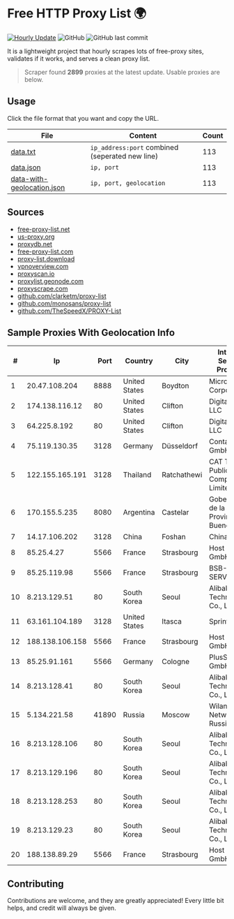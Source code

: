
# Free HTTP Proxy List 🌍

[![Hourly Update](https://github.com/mertguvencli/http-proxy-list/actions/workflows/main.yml/badge.svg?branch=main)](https://github.com/mertguvencli/http-proxy-list/actions/workflows/main.yml)
![GitHub](https://img.shields.io/github/license/mertguvencli/http-proxy-list)
![GitHub last commit](https://img.shields.io/github/last-commit/mertguvencli/http-proxy-list)

It is a lightweight project that hourly scrapes lots of free-proxy sites, validates if it works, and serves a clean proxy list.


> Scraper found **2899** proxies at the latest update. Usable proxies are below.

## Usage

Click the file format that you want and copy the URL.


|File|Content|Count|
|----|-------|-----|
|[data.txt](https://raw.githubusercontent.com/mertguvencli/http-proxy-list/main/proxy-list/data.txt)|`ip_address:port` combined (seperated new line)|113|
|[data.json](https://raw.githubusercontent.com/mertguvencli/http-proxy-list/main/proxy-list/data.json)|`ip, port`|113|
|[data-with-geolocation.json](https://raw.githubusercontent.com/mertguvencli/http-proxy-list/main/proxy-list/data-with-geolocation.json)|`ip, port, geolocation`|113|

## Sources

* [free-proxy-list.net](https://free-proxy-list.net)
* [us-proxy.org](https://www.us-proxy.org)
* [proxydb.net](http://proxydb.net)
* [free-proxy-list.com](https://free-proxy-list.com/?page=&port=&type%5B%5D=http&type%5B%5D=https&up_time=0&search=Search)
* [proxy-list.download](https://www.proxy-list.download/HTTP)
* [vpnoverview.com](https://vpnoverview.com/privacy/anonymous-browsing/free-proxy-servers)
* [proxyscan.io](https://www.proxyscan.io)
* [proxylist.geonode.com](https://proxylist.geonode.com/api/proxy-list?limit=300&page=1&sort_by=lastChecked&sort_type=desc&protocols=http,https)
* [proxyscrape.com](https://api.proxyscrape.com/v2/?request=displayproxies&protocol=http&timeout=10000&country=all&ssl=all&anonymity=all)
* [github.com/clarketm/proxy-list](https://raw.githubusercontent.com/clarketm/proxy-list/master/proxy-list-raw.txt)
* [github.com/monosans/proxy-list](https://raw.githubusercontent.com/monosans/proxy-list/main/proxies/http.txt)
* [github.com/TheSpeedX/PROXY-List](https://raw.githubusercontent.com/TheSpeedX/PROXY-List/master/http.txt)


## Sample Proxies With Geolocation Info

|#|Ip|Port|Country|City|Internet Service Provider|
|-|--|----|-------|----|-------------------------|
|1|20.47.108.204|8888|United States|Boydton|Microsoft Corporation|
|2|174.138.116.12|80|United States|Clifton|DigitalOcean, LLC|
|3|64.225.8.192|80|United States|Clifton|DigitalOcean, LLC|
|4|75.119.130.35|3128|Germany|Düsseldorf|Contabo GmbH|
|5|122.155.165.191|3128|Thailand|Ratchathewi|CAT Telecom Public Company Limited|
|6|170.155.5.235|8080|Argentina|Castelar|Gobernacion de la Provincia de Buenos Aires|
|7|14.17.106.202|3128|China|Foshan|Chinanet|
|8|85.25.4.27|5566|France|Strasbourg|Host Europe GmbH|
|9|85.25.119.98|5566|France|Strasbourg|BSB-SERVICE|
|10|8.213.129.51|80|South Korea|Seoul|Alibaba (US) Technology Co., Ltd.|
|11|63.161.104.189|3128|United States|Itasca|Sprint|
|12|188.138.106.158|5566|France|Strasbourg|Host Europe GmbH|
|13|85.25.91.161|5566|Germany|Cologne|PlusServer GmbH|
|14|8.213.128.41|80|South Korea|Seoul|Alibaba (US) Technology Co., Ltd.|
|15|5.134.221.58|41890|Russia|Moscow|Wiland Network Russia|
|16|8.213.128.106|80|South Korea|Seoul|Alibaba (US) Technology Co., Ltd.|
|17|8.213.129.196|80|South Korea|Seoul|Alibaba (US) Technology Co., Ltd.|
|18|8.213.128.253|80|South Korea|Seoul|Alibaba (US) Technology Co., Ltd.|
|19|8.213.129.23|80|South Korea|Seoul|Alibaba (US) Technology Co., Ltd.|
|20|188.138.89.29|5566|France|Strasbourg|Host Europe GmbH|



## Contributing

Contributions are welcome, and they are greatly appreciated! Every
little bit helps, and credit will always be given.

